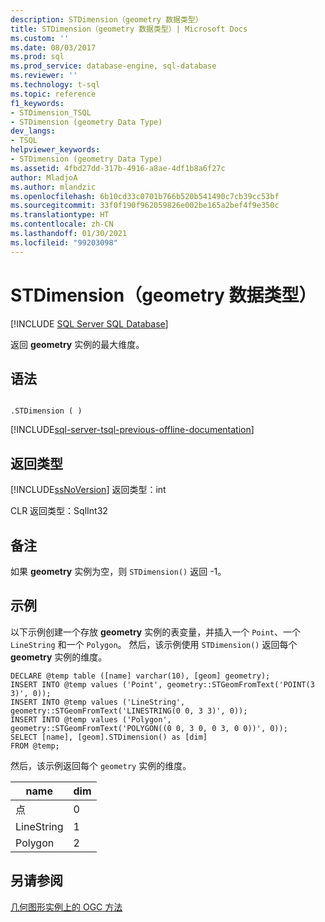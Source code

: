 ```yaml
---
description: STDimension（geometry 数据类型）
title: STDimension（geometry 数据类型）| Microsoft Docs
ms.custom: ''
ms.date: 08/03/2017
ms.prod: sql
ms.prod_service: database-engine, sql-database
ms.reviewer: ''
ms.technology: t-sql
ms.topic: reference
f1_keywords:
- STDimension_TSQL
- STDimension (geometry Data Type)
dev_langs:
- TSQL
helpviewer_keywords:
- STDimension (geometry Data Type)
ms.assetid: 4fbd27dd-317b-4916-a8ae-4df1b8a6f27c
author: MladjoA
ms.author: mlandzic
ms.openlocfilehash: 6b10cd33c0701b766b520b541490c7cb39cc53bf
ms.sourcegitcommit: 33f0f190f962059826e002be165a2bef4f9e350c
ms.translationtype: HT
ms.contentlocale: zh-CN
ms.lasthandoff: 01/30/2021
ms.locfileid: "99203098"
---
```

# <a name="stdimension-geometry-data-type"></a>STDimension（geometry 数据类型）
[!INCLUDE [SQL Server SQL Database](../../includes/applies-to-version/sql-asdb.md)]

返回 **geometry** 实例的最大维度。
  
## <a name="syntax"></a>语法  
  
```  
  
.STDimension ( )  
```  
  
[!INCLUDE[sql-server-tsql-previous-offline-documentation](../../includes/sql-server-tsql-previous-offline-documentation.md)]

## <a name="return-types"></a>返回类型
 [!INCLUDE[ssNoVersion](../../includes/ssnoversion-md.md)] 返回类型：int  
  
 CLR 返回类型：SqlInt32  
  
## <a name="remarks"></a>备注  
 如果 **geometry** 实例为空，则 `STDimension()` 返回 -1。  
  
## <a name="examples"></a>示例  
 以下示例创建一个存放 **geometry** 实例的表变量，并插入一个 `Point`、一个 `LineString` 和一个 `Polygon`。  然后，该示例使用 `STDimension()` 返回每个 **geometry** 实例的维度。  
  
```  
DECLARE @temp table ([name] varchar(10), [geom] geometry);  
INSERT INTO @temp values ('Point', geometry::STGeomFromText('POINT(3 3)', 0));  
INSERT INTO @temp values ('LineString', geometry::STGeomFromText('LINESTRING(0 0, 3 3)', 0));  
INSERT INTO @temp values ('Polygon', geometry::STGeomFromText('POLYGON((0 0, 3 0, 0 3, 0 0))', 0));  
SELECT [name], [geom].STDimension() as [dim]  
FROM @temp;  
```  
  
 然后，该示例返回每个 `geometry` 实例的维度。  
  
|name|dim|  
|----------|---------|  
|点|0|  
|LineString|1|  
|Polygon|2|  
  
## <a name="see-also"></a>另请参阅  
 [几何图形实例上的 OGC 方法](../../t-sql/spatial-geometry/ogc-methods-on-geometry-instances.md)  
  
  

